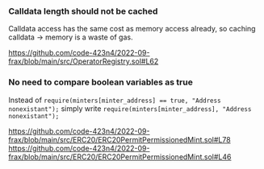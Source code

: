 ### Calldata length should not be cached

Calldata access has the same cost as memory access already, so caching calldata -> memory is a waste of gas.

https://github.com/code-423n4/2022-09-frax/blob/main/src/OperatorRegistry.sol#L62

### No need to compare boolean variables as true

Instead of `require(minters[minter_address] == true, "Address nonexistant");` simply write `require(minters[minter_address], "Address nonexistant");`

https://github.com/code-423n4/2022-09-frax/blob/main/src/ERC20/ERC20PermitPermissionedMint.sol#L78
https://github.com/code-423n4/2022-09-frax/blob/main/src/ERC20/ERC20PermitPermissionedMint.sol#L46
